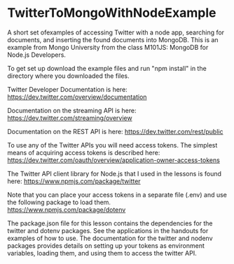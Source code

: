 # TwitterToMongoWithNodeExample
A short set ofexamples of accessing Twitter with a node app, searching for documents, and inserting the found documents into MongoDB.
This is an example from Mongo University from the class M101JS: MongoDB for Node.js Developers.

To get set up download the example files and run "npm install" in the directory where you downloaded the files. 

Twitter Developer Documentation is here:
https://dev.twitter.com/overview/documentation

Documentation on the streaming API is here:
https://dev.twitter.com/streaming/overview

Documentation on the REST API is here:
https://dev.twitter.com/rest/public

To use any of the Twitter APIs you will need access tokens. The simplest means of acquiring access tokens is described here:
https://dev.twitter.com/oauth/overview/application-owner-access-tokens

The Twitter API client library for Node.js that I used in the lessons is found here:
https://www.npmjs.com/package/twitter

Note that you can place your access tokens in a separate file (.env) and use the following package to load them.
https://www.npmjs.com/package/dotenv

The package.json file for this lesson contains the dependencies for the twitter and dotenv packages. See the applications in the handouts for examples of how to use. The documentation for the twitter and nodenv packages provides details on setting up your tokens as environment variables, loading them, and using them to access the twitter API.
